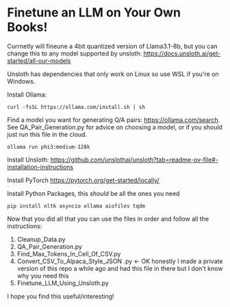 ﻿# Finetune an LLM on Your Own Books!
Currnetly will fineune a 4bit quantized version of Llama3.1-8b, but you can change this to any model supported by unsloth: https://docs.unsloth.ai/get-started/all-our-models

Unsloth has dependencies that only work on Linux so use WSL if you're on Windows.

Install Ollama:
```
curl -fsSL https://ollama.com/install.sh | sh
```
Find a model you want for generating Q/A pairs: https://ollama.com/search.
See QA_Pair_Generation.py for advice on choosing a model, or if you should just run this file in the cloud.
```
ollama run phi3:medium-128k
```
Install Unsloth:
https://github.com/unslothai/unsloth?tab=readme-ov-file#-installation-instructions

Install PyTorch
https://pytorch.org/get-started/locally/

Install Python Packages, this _should_ be all the ones you need
```
pip install nltk asyncio ollama aiofiles tqdm
```

Now that you did all that you can use the files in order and follow all the instructions:

1. Cleanup_Data.py
2. QA_Pair_Generation.py
3. Find_Max_Tokens_In_Cell_Of_CSV.py
4. Convert_CSV_To_Alpaca_Style_JSON .py <- OK honestly I made a private version of this repo a while ago and had this file in there but I don't know why you need this
5. Finetune_LLM_Using_Unsloth.py

I hope you find this useful/interesting!
